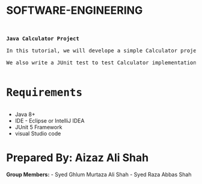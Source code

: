 <h1>SOFTWARE-ENGINEERING</h1></br>
<PRE><b>Java Calculator Project</b></br>
In this tutorial, we will develope a simple Calculator project using Java Swing<br>
We also write a JUnit test to test Calculator implementation logic<br>
<h1>Requirements</h1></PRE>

- Java 8+
- IDE - Eclipse or IntelliJ IDEA
- JUnit 5 Framework
- visual Studio code

<h1>Prepared By: Aizaz Ali Shah</h1>
<b>Group Members:</b>
- Syed Ghlum Murtaza Ali Shah
- Syed Raza Abbas Shah
